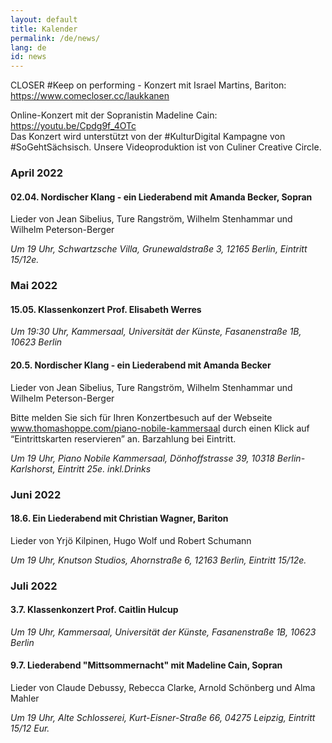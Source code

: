 ```yaml
---
layout: default
title: Kalender
permalink: /de/news/
lang: de
id: news
---
```


CLOSER #Keep on performing - Konzert mit Israel Martins, Bariton: https://www.comecloser.cc/laukkanen  

Online-Konzert mit der Sopranistin Madeline Cain: https://youtu.be/Cpdg9f_4OTc  
Das Konzert wird unterstützt von der #KulturDigital Kampagne von #SoGehtSächsisch. Unsere Videoproduktion ist von Culiner Creative Circle.  


### April 2022

#### 02.04. Nordischer Klang - ein Liederabend mit Amanda Becker, Sopran

Lieder von Jean Sibelius, Ture Rangström, Wilhelm Stenhammar und Wilhelm Peterson-Berger

_Um 19 Uhr, Schwartzsche Villa, Grunewaldstraße 3, 12165 Berlin, Eintritt 15/12e._ 

### Mai 2022

#### 15.05. Klassenkonzert Prof. Elisabeth Werres 

_Um 19:30 Uhr, Kammersaal, Universität der Künste, Fasanenstraße 1B, 10623 Berlin_

#### 20.5. Nordischer Klang - ein Liederabend mit Amanda Becker

Lieder von Jean Sibelius, Ture Rangström, Wilhelm Stenhammar und Wilhelm Peterson-Berger 

Bitte melden Sie sich für Ihren Konzertbesuch auf der Webseite www.thomashoppe.com/piano-nobile-kammersaal durch einen Klick auf  “Eintrittskarten reservieren” an. Barzahlung bei Eintritt. 

_Um 19 Uhr, Piano Nobile Kammersaal, Dönhoffstrasse 39, 10318 Berlin-Karlshorst, Eintritt 25e. inkl.Drinks_ 

### Juni 2022

#### 18.6. Ein Liederabend mit Christian Wagner, Bariton

Lieder von Yrjö Kilpinen, Hugo Wolf und Robert Schumann

_Um 19 Uhr, Knutson Studios, Ahornstraße 6, 12163 Berlin, Eintritt 15/12e._

### Juli 2022 

#### 3.7. Klassenkonzert Prof. Caitlin Hulcup 

_Um 19 Uhr, Kammersaal, Universität der Künste, Fasanenstraße 1B, 10623 Berlin_ 

#### 9.7. Liederabend "Mittsommernacht" mit Madeline Cain, Sopran 

Lieder von Claude Debussy, Rebecca Clarke, Arnold Schönberg und Alma Mahler 

_Um 19 Uhr, Alte Schlosserei, Kurt-Eisner-Straße 66, 04275 Leipzig, Eintritt 15/12 Eur._ 

